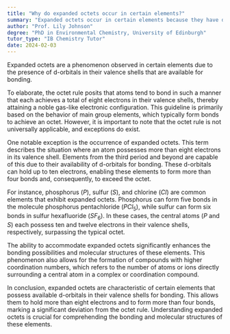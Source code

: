 ```yaml
---
title: "Why do expanded octets occur in certain elements?"
summary: "Expanded octets occur in certain elements because they have d-orbitals available for bonding in their valence shell."
author: "Prof. Lily Johnson"
degree: "PhD in Environmental Chemistry, University of Edinburgh"
tutor_type: "IB Chemistry Tutor"
date: 2024-02-03
---
```


Expanded octets are a phenomenon observed in certain elements due to the presence of d-orbitals in their valence shells that are available for bonding.

To elaborate, the octet rule posits that atoms tend to bond in such a manner that each achieves a total of eight electrons in their valence shells, thereby attaining a noble gas-like electronic configuration. This guideline is primarily based on the behavior of main group elements, which typically form bonds to achieve an octet. However, it is important to note that the octet rule is not universally applicable, and exceptions do exist.

One notable exception is the occurrence of expanded octets. This term describes the situation where an atom possesses more than eight electrons in its valence shell. Elements from the third period and beyond are capable of this due to their availability of d-orbitals for bonding. These d-orbitals can hold up to ten electrons, enabling these elements to form more than four bonds and, consequently, to exceed the octet.

For instance, phosphorus ($P$), sulfur ($S$), and chlorine ($Cl$) are common elements that exhibit expanded octets. Phosphorus can form five bonds in the molecule phosphorus pentachloride ($PCl_5$), while sulfur can form six bonds in sulfur hexafluoride ($SF_6$). In these cases, the central atoms ($P$ and $S$) each possess ten and twelve electrons in their valence shells, respectively, surpassing the typical octet.

The ability to accommodate expanded octets significantly enhances the bonding possibilities and molecular structures of these elements. This phenomenon also allows for the formation of compounds with higher coordination numbers, which refers to the number of atoms or ions directly surrounding a central atom in a complex or coordination compound.

In conclusion, expanded octets are characteristic of certain elements that possess available d-orbitals in their valence shells for bonding. This allows them to hold more than eight electrons and to form more than four bonds, marking a significant deviation from the octet rule. Understanding expanded octets is crucial for comprehending the bonding and molecular structures of these elements.
    